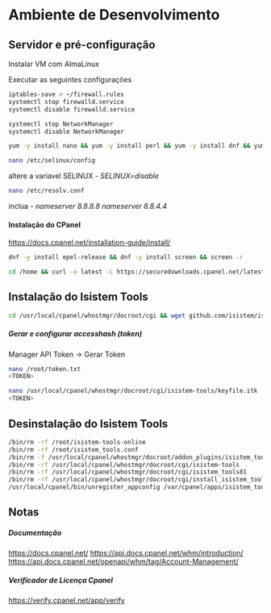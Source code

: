 # Ambiente de Desenvolvimento

## Servidor e pré-configuração
Instalar VM com AlmaLinux

Executar as seguintes configurações
```sh
iptables-save > ~/firewall.rules
systemctl stop firewalld.service
systemctl disable firewalld.service
```
```sh
systemctl stop NetworkManager
systemctl disable NetworkManager
```
```sh
yum -y install nano && yum -y install perl && yum -y install dnf && yum -y install git 
```
```sh
nano /etc/selinux/config
```
altere a variavel SELINUX - *SELINUX=disable*

```sh
nano /etc/resolv.conf
```
inclua - *nameserver 8.8.8.8 nameserver 8.8.4.4*

#### Instalação do CPanel
https://docs.cpanel.net/installation-guide/install/

```sh
dnf -y install epel-release && dnf -y install screen && screen -r
```
```sh
cd /home && curl -o latest -L https://securedownloads.cpanel.net/latest && sh latest
```

## Instalação do Isistem Tools
```sh
cd /usr/local/cpanel/whostmgr/docroot/cgi && wget github.com/isistem/isistem-tools-online/raw/main/install_isistem_tools.sh && chmod +x install_isistem_tools.sh && sh install_isistem_tools.sh
```
##### Gerar e configurar accesshash (token)
Manager API Token -> Gerar Token
```sh
nano /root/token.txt
<TOKEN>
```
```sh
nano /usr/local/cpanel/whostmgr/docroot/cgi/isistem-tools/keyfile.itk
<TOKEN>
```
## Desinstalação do Isistem Tools
```sh
/bin/rm -rf /root/isistem-tools-online
/bin/rm -rf /root/isistem_tools.conf
/bin/rm -f /usr/local/cpanel/whostmgr/docroot/addon_plugins/isistem_tools.png
/bin/rm -rf /usr/local/cpanel/whostmgr/docroot/cgi/isistem-tools
/bin/rm -rf /usr/local/cpanel/whostmgr/docroot/cgi/isistem_tools81
/bin/rm -rf /usr/local/cpanel/whostmgr/docroot/cgi/install_isistem_tools.sh
/usr/local/cpanel/bin/unregister_appconfig /var/cpanel/apps/isistem_tools.conf
```
## Notas
##### Documentação 
https://docs.cpanel.net/
https://api.docs.cpanel.net/whm/introduction/
https://api.docs.cpanel.net/openapi/whm/tag/Account-Management/
##### Verificador de Licença Cpanel
https://verify.cpanel.net/app/verify

